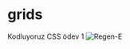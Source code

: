# grids
Kodluyoruz CSS ödev 1
![Regen-E](https://github.com/burakberksahin/grids/assets/138138528/ae453118-2f90-4f91-b803-88c4cd21efd3)
